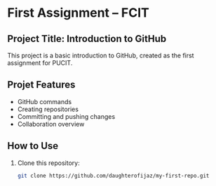 
# First Assignment – FCIT

## Project Title: Introduction to GitHub

This project is a basic introduction to GitHub, created as the first assignment for PUCIT.

## Projet Features

- GitHub commands
- Creating repositories
- Committing and pushing changes
- Collaboration overview

## How to Use

1. Clone this repository:
   ```bash
   git clone https://github.com/daughterofijaz/my-first-repo.git